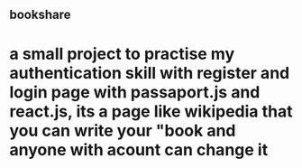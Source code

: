 ## bookshare
# a small project to practise my authentication skill with register and login page with passaport.js and react.js, its a page like wikipedia that you can write your "book and anyone with acount can change it

